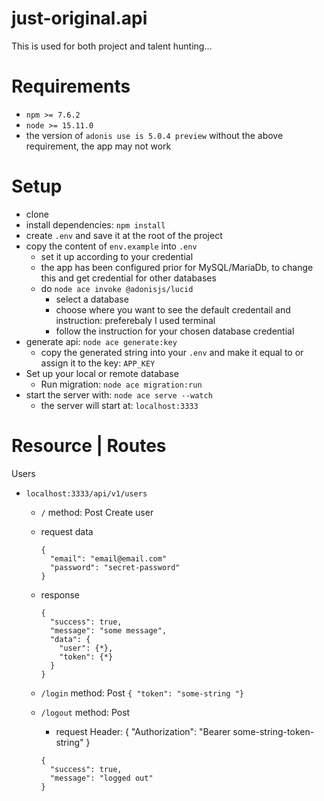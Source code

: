 # just-original.api
This is used for both project and talent hunting...

# Requirements
- `npm >= 7.6.2`
- `node >= 15.11.0`
- the version of `adonis use is 5.0.4 preview`
without the above requirement, the app may not work
# Setup
- clone
- install dependencies: `npm install`
- create `.env` and save it at the root of the project
- copy the content of `env.example` into `.env`
  - set it up according to your credential
  - the app has been configured prior for MySQL/MariaDb, to change this and get credential for other databases
  - do `node ace invoke @adonisjs/lucid`
    - select a database
    - choose where you want to see the default credentail and instruction: preferebaly I used terminal
    - follow the instruction for your chosen database credential
- generate api: `node ace generate:key` 
  - copy the generated string into your `.env` and make it equal to or assign it to the key: `APP_KEY`
- Set up your local or remote database
  - Run migration: `node ace migration:run`
- start the server with: `node ace serve --watch`
  - the server will start at: `localhost:3333`


# Resource | Routes
Users
- `localhost:3333/api/v1/users`
  - `/` method: Post Create user
  - request data
    ```
    {
      "email": "email@email.com"
      "password": "secret-password"
    }
    ```

  - response
    ```
    {
      "success": true,
      "message": "some message",
      "data": {
        "user": {*},
        "token": {*}
      }
    }
    ```

  - `/login` method: Post
    ```{ "token": "some-string "}```

  - `/logout` method: Post 
    - request Header: { "Authorization": "Bearer some-string-token-string" }
    ```
    {
      "success": true,
      "message": "logged out"
    }
    ```
